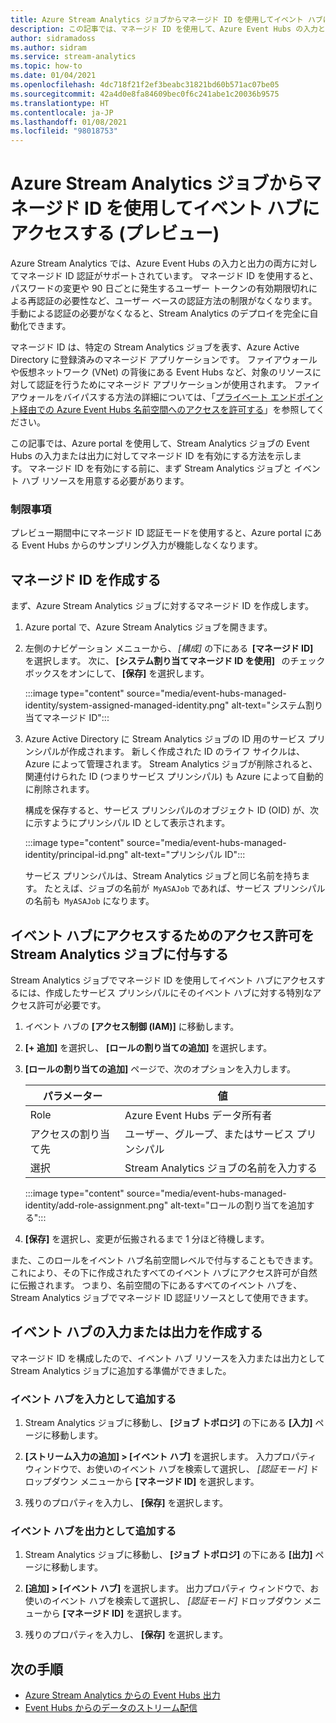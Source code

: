 ```yaml
---
title: Azure Stream Analytics ジョブからマネージド ID を使用してイベント ハブにアクセスする (プレビュー)
description: この記事では、マネージド ID を使用して、Azure Event Hubs の入力と出力に対して Azure Stream Analytics ジョブの認証を行う方法について説明します。
author: sidramadoss
ms.author: sidram
ms.service: stream-analytics
ms.topic: how-to
ms.date: 01/04/2021
ms.openlocfilehash: 4dc718f21f2ef3beabc31821bd60b571ac07be05
ms.sourcegitcommit: 42a4d0e8fa84609bec0f6c241abe1c20036b9575
ms.translationtype: HT
ms.contentlocale: ja-JP
ms.lasthandoff: 01/08/2021
ms.locfileid: "98018753"
---
```

# <a name="use-managed-identities-to-access-event-hubfrom-an-azure-stream-analytics-job-preview"></a>Azure Stream Analytics ジョブからマネージド ID を使用してイベント ハブにアクセスする (プレビュー)

Azure Stream Analytics では、Azure Event Hubs の入力と出力の両方に対してマネージド ID 認証がサポートされています。 マネージド ID を使用すると、パスワードの変更や 90 日ごとに発生するユーザー トークンの有効期限切れによる再認証の必要性など、ユーザー ベースの認証方法の制限がなくなります。 手動による認証の必要がなくなると、Stream Analytics のデプロイを完全に自動化できます。  

マネージド ID は、特定の Stream Analytics ジョブを表す、Azure Active Directory に登録済みのマネージド アプリケーションです。 ファイアウォールや仮想ネットワーク (VNet) の背後にある Event Hubs など、対象のリソースに対して認証を行うためにマネージド アプリケーションが使用されます。 ファイアウォールをバイパスする方法の詳細については、「[プライベート エンドポイント経由での Azure Event Hubs 名前空間へのアクセスを許可する](../event-hubs/private-link-service.md#trusted-microsoft-services)」を参照してください。

この記事では、Azure portal を使用して、Stream Analytics ジョブの Event Hubs の入力または出力に対してマネージド ID を有効にする方法を示します。 マネージド ID を有効にする前に、まず Stream Analytics ジョブと イベント ハブ リソースを用意する必要があります。

### <a name="limitation"></a>制限事項
プレビュー期間中にマネージド ID 認証モードを使用すると、Azure portal にある Event Hubs からのサンプリング入力が機能しなくなります。

## <a name="create-a-managedidentity"></a>マネージド ID を作成する  

まず、Azure Stream Analytics ジョブに対するマネージド ID を作成します。  

1. Azure portal で、Azure Stream Analytics ジョブを開きます。  

1. 左側のナビゲーション メニューから、 *[構成]* の下にある  **[マネージド ID]**   を選択します。 次に、 **[システム割り当てマネージド ID を使用]**   のチェック ボックスをオンにして、 **[保存]** を選択します。

   :::image type="content" source="media/event-hubs-managed-identity/system-assigned-managed-identity.png" alt-text="システム割り当てマネージド ID":::  

1. Azure Active Directory に Stream Analytics ジョブの ID 用のサービス プリンシパルが作成されます。 新しく作成された ID のライフ サイクルは、Azure によって管理されます。 Stream Analytics ジョブが削除されると、関連付けられた ID (つまりサービス プリンシパル) も Azure によって自動的に削除されます。  

   構成を保存すると、サービス プリンシパルのオブジェクト ID (OID) が、次に示すようにプリンシパル ID として表示されます。  

   :::image type="content" source="media/event-hubs-managed-identity/principal-id.png" alt-text="プリンシパル ID":::

   サービス プリンシパルは、Stream Analytics ジョブと同じ名前を持ちます。 たとえば、ジョブの名前が  `MyASAJob` であれば、サービス プリンシパルの名前も  `MyASAJob` になります。  

## <a name="grant-the-stream-analytics-job-permissionsto-access-the-event-hub"></a>イベント ハブにアクセスするためのアクセス許可を Stream Analytics ジョブに付与する

Stream Analytics ジョブでマネージド ID を使用してイベント ハブにアクセスするには、作成したサービス プリンシパルにそのイベント ハブに対する特別なアクセス許可が必要です。

1. イベント ハブの **[アクセス制御 (IAM)]** に移動します。

1. **[+ 追加]** を選択し、 **[ロールの割り当ての追加]** を選択します。

1. **[ロールの割り当ての追加]** ページで、次のオプションを入力します。

   |パラメーター|値|
   |---------|-----|
   |Role|Azure Event Hubs データ所有者|
   |アクセスの割り当て先|ユーザー、グループ、またはサービス プリンシパル|
   |選択|Stream Analytics ジョブの名前を入力する|

   :::image type="content" source="media/event-hubs-managed-identity/add-role-assignment.png" alt-text="ロールの割り当てを追加する":::

1. **[保存]** を選択し、変更が伝搬されるまで 1 分ほど待機します。

また、このロールをイベント ハブ名前空間レベルで付与することもできます。これにより、その下に作成されたすべてのイベント ハブにアクセス許可が自然に伝搬されます。 つまり、名前空間の下にあるすべてのイベント ハブを、Stream Analytics ジョブでマネージド ID 認証リソースとして使用できます。

## <a name="create-anevent-hub-input-or-output"></a>イベント ハブの入力または出力を作成する  

マネージド ID を構成したので、イベント ハブ リソースを入力または出力として Stream Analytics ジョブに追加する準備ができました。  

### <a name="add-the-event-hub-as-an-input"></a>イベント ハブを入力として追加する 

1. Stream Analytics ジョブに移動し、 **[ジョブ トポロジ]** の下にある **[入力]** ページに移動します。

1. **[ストリーム入力の追加] > [イベント ハブ]** を選択します。 入力プロパティ ウィンドウで、お使いのイベント ハブを検索して選択し、 *[認証モード]* ドロップダウン メニューから **[マネージド ID]** を選択します。

1. 残りのプロパティを入力し、 **[保存]** を選択します。

### <a name="add-the-event-hub-as-an-output"></a>イベント ハブを出力として追加する

1. Stream Analytics ジョブに移動し、 **[ジョブ トポロジ]** の下にある **[出力]** ページに移動します。

1. **[追加] > [イベント ハブ]** を選択します。 出力プロパティ ウィンドウで、お使いのイベント ハブを検索して選択し、 *[認証モード]* ドロップダウン メニューから **[マネージド ID]** を選択します。

1. 残りのプロパティを入力し、 **[保存]** を選択します。

## <a name="next-steps"></a>次の手順

* [Azure Stream Analytics からの Event Hubs 出力](event-hubs-output.md)
* [Event Hubs からのデータのストリーム配信](stream-analytics-define-inputs.md#stream-data-from-event-hubs)
